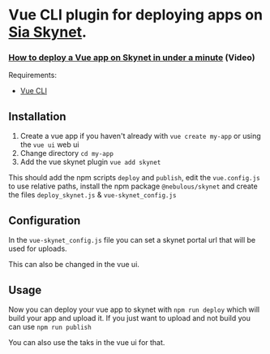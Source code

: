 # Vue CLI plugin for deploying apps on [Sia Skynet](https://siasky.net/).

### [How to deploy a Vue app on Skynet in under a minute](https://skyportal.xyz/AACSfPcMcOlCkIEzWyty1kkAzP4go75nL8i4FJRB0C-kpA) (Video)

Requirements:
- [Vue CLI](https://cli.vuejs.org/guide/installation.html)

## Installation

1. Create a vue app if you haven't already with `vue create my-app` or using the `vue ui` web ui
2. Change directory `cd my-app`
3. Add the vue skynet plugin `vue add skynet`

This should add the npm scripts `deploy` and `publish`, edit the `vue.config.js` to use relative paths, install the npm package `@nebulous/skynet` and create the files `deploy_skynet.js` & `vue-skynet_config.js`

## Configuration

In the `vue-skynet_config.js` file you can set a skynet portal url that will be used for uploads.

This can also be changed in the vue ui.

## Usage

Now you can deploy your vue app to skynet with `npm run deploy` which will build your app and upload it. If you just want to upload and not build you can use `npm run publish`

You can also use the taks in the vue ui for that.